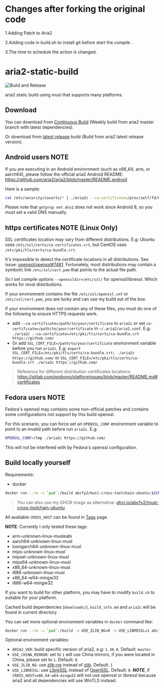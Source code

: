# Changes after forking the original code

1.Adding Patch to Aria2

2.Adding code in build.sh to install git before start the compile .

3.The time to schedule the action is changed.

# aria2-static-build

![Build and Release](https://github.com/abcfy2/aria2-static-build/actions/workflows/build_and_release.yml/badge.svg)

aria2 static build using musl that supports many platforms.

## Download

You can download from [Continuous Build](https://github.com/abcfy2/aria2-static-build/releases/tag/continuous) (Weekly build from aria2 master branch with latest dependencies).

Or download from [latest release](https://github.com/abcfy2/aria2-static-build/releases/latest) build (Build from aria2 latest release version).

## Android users NOTE

If you are executing in an Android environment (such as x86_64, arm, or aarch64), please follow the official aria2 Android README: https://github.com/aria2/aria2/blob/master/README.android

Here is a sample:

```sh
cat /etc/security/cacerts/* | ./aria2c --ca-certificate=/proc/self/fd/0 --async-dns-server=1.1.1.1 https://github.com/
```

Please note that `getprop net.dns1` does not work since Android 8, so you must set a valid DNS manually.

## https certificates NOTE (Linux Only)

SSL certificates location may vary from different distributions. E.g: Ubuntu uses `/etc/ssl/certs/ca-certificates.crt`, but CentOS uses `/etc/pki/tls/certs/ca-bundle.crt`.

It's impossible to detect the certificate locations in all distributions. See issue: [openssl/openssl#7481](https://github.com/openssl/openssl/issues/7481). Fortunately, most distributions may contain a symbolic link `/etc/ssl/cert.pem` that points to the actual file path.

So I set compile options `--openssldir=/etc/ssl/` for openssl/libressl. Which works for most distributions.

If your environment contains the file `/etc/ssl/openssl.cnf` or `/etc/ssl/cert.pem`, you are lucky and can use my build out of the box.

If your environment does not contain any of these files, you must do one of the following to ensure HTTPS requests work.

- add `--ca-certificate=/path/to/your/certificate` to `aria2c` or set `ca-certificate=/path/to/your/certificate` in `~/.aria2/aria2.conf`. E.g: `./aria2c --ca-certificate=/etc/pki/tls/certs/ca-bundle.crt https://github.com/`
- Or add `SSL_CERT_FILE=/path/to/your/certificate` environment variable before you run `aria2c`. E.g: `export SSL_CERT_FILE=/etc/pki/tls/certs/ca-bundle.crt; ./aria2c https://github.com/` or `SSL_CERT_FILE=/etc/pki/tls/certs/ca-bundle.crt ./aria2c https://github.com/`

> Reference for different distribution certificates locations: https://gitlab.com/probono/platformissues/blob/master/README.md#certificates

## Fedora users NOTE

Fedora's openssl may contains some non-official patches and contains some configurations not support by this build openssl.

For this scenario, you can force set an `OPENSSL_CONF` environment variable to point to an invalid path before run `aria2c`. E.g:

```sh
OPENSSL_CONF=/tmp ./aria2c https://github.com/
```

This will not be interfered with by Fedora's openssl configuration.

## Build locally yourself

Requirements:

- docker

```sh
docker run --rm -v `pwd`:/build abcfy2/musl-cross-toolchain-ubuntu:${CROSS_HOST} /build/build.sh
```

> You can also use my GHCR image as alternative: [ghcr.io/abcfy2/musl-cross-toolchain-ubuntu](https://github.com/abcfy2/docker-musl-cross-toolchain-ubuntu/pkgs/container/musl-cross-toolchain-ubuntu)

All avaliable `CROSS_HOST` can be found in [Tags](https://hub.docker.com/r/abcfy2/musl-cross-toolchain-ubuntu/tags) page.

**NOTE**: Currently I only tested these tags:

- arm-unknown-linux-musleabi
- aarch64-unknown-linux-musl
- loongarch64-unknown-linux-musl
- mips-unknown-linux-musl
- mipsel-unknown-linux-musl
- mips64-unknown-linux-musl
- x86_64-unknown-linux-musl
- i686-unknown-linux-musl
- x86_64-w64-mingw32
- i686-w64-mingw32

If you want to build for other platform, you may have to modify `build.sh` to suitable for your platform.

Cached build dependencies (`downloads/`), `build_info.md` and `aria2c` will be found in current directory.

You can set more optional environment variables in `docker` command like:

```sh
docker run --rm -v `pwd`:/build -e USE_ZLIB_NG=0 -e USE_LIBRESSL=1 abcfy2/muslcc-toolchain-ubuntu:${CROSS_HOST} /build/build.sh
```

Optional environment variables:

- `ARIA2_VER`: build specific version of aria2, e.g: `1.36.0`. Default: `master`.
- `USE_CHINA_MIRROR`: set to `1` will use China mirrors, if you were located in China, please set to `1`. Default: `0`.
- `USE_ZLIB_NG`: use [zlib-ng](https://github.com/zlib-ng/zlib-ng) instead of [zlib](https://zlib.net/). Default: `1`
- `USE_LIBRESSL`: use [LibreSSL](https://www.libressl.org/) instead of [OpenSSL](https://www.openssl.org/). Default: `0`. **_NOTE_**, if `CROSS_HOST=x86_64-w64-mingw32` will not use openssl or libressl because aria2 and all dependencies will use WinTLS instead.
